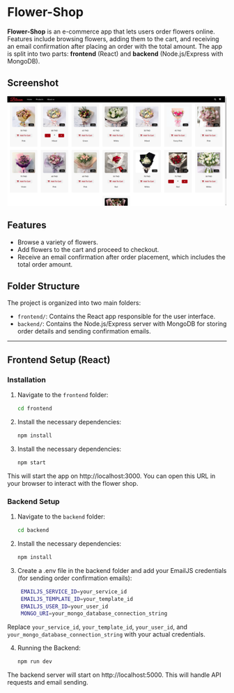 # Flower-Shop

**Flower-Shop** is an e-commerce app that lets users order flowers online. Features include browsing flowers, adding them to the cart, and receiving an email confirmation after placing an order with the total amount. The app is split into two parts: **frontend** (React) and **backend** (Node.js/Express with MongoDB).

## Screenshot
![Flower-Shop Screenshot](screenshot/image.png)

## Features
- Browse a variety of flowers.
- Add flowers to the cart and proceed to checkout.
- Receive an email confirmation after order placement, which includes the total order amount.

## Folder Structure

The project is organized into two main folders:
- `frontend/`: Contains the React app responsible for the user interface.
- `backend/`: Contains the Node.js/Express server with MongoDB for storing order details and sending confirmation emails.

---

## **Frontend Setup** (React)

### Installation

1. Navigate to the `frontend` folder:

   ```bash
   cd frontend

2. Install the necessary dependencies:

   ```bash
   npm install

3. Install the necessary dependencies:

   ```bash
   npm start

This will start the app on http://localhost:3000. You can open this URL in your browser to interact with the flower shop.

### Backend Setup

1. Navigate to the `backend` folder:

   ```bash
   cd backend

2. Install the necessary dependencies:

   ```bash
   npm install

3. Create a .env file in the backend folder and add your EmailJS credentials (for sending order confirmation emails):

   ```bash
    EMAILJS_SERVICE_ID=your_service_id
    EMAILJS_TEMPLATE_ID=your_template_id
    EMAILJS_USER_ID=your_user_id
    MONGO_URI=your_mongo_database_connection_string

Replace `your_service_id`, `your_template_id`, `your_user_id`, and `your_mongo_database_connection_string` with your actual credentials.

4. Running the Backend:

   ```bash
   npm run dev

The backend server will start on http://localhost:5000. This will handle API requests and email sending.
